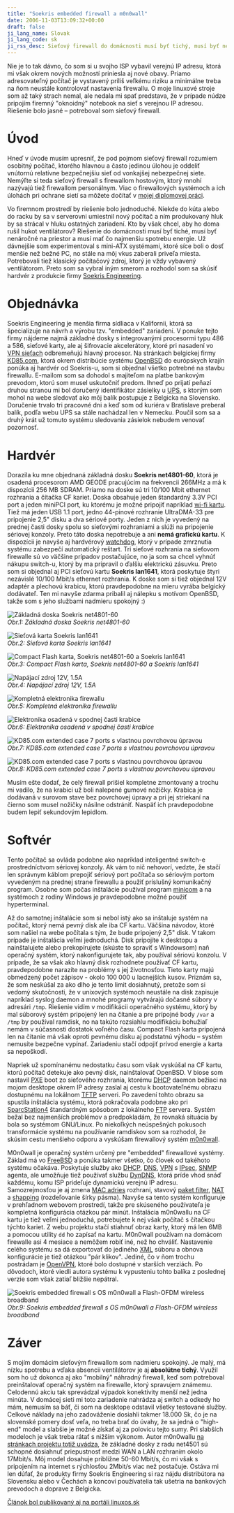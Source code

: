 ```yaml
---
title: "Soekris embedded firewall a m0n0wall"
date: 2006-11-03T13:09:32+00:00
draft: false
ji_lang_name: Slovak
ji_lang_code: sk
ji_rss_desc: Sieťový firewall do domácnosti musí byť tichý, musí byť nenáročný na priestor a musí mať čo najmenšiu spotrebu energie. Preto som sa rozhodol skúsiť hardvér z produkcie firmy Soekris Engineering.
---
```


Nie je to tak dávno, čo som si u svojho ISP vybavil verejnú IP adresu, ktorá mi však okrem nových možností priniesla aj nové obavy. 
Priamo adresovateľný počítač je vystavený príliš veľkému riziku a minimálne treba na ňom neustále kontrolovať nastavenia firewallu. 
O moje linuxové stroje som až taký strach nemal, ale nedala mi spať predstava, že v prípade núdze pripojím firemný "oknoidný" notebook na sieť s verejnou IP adresou. 
Riešenie bolo jasné – potreboval som sieťový firewall.

# Úvod

Hneď v úvode musím upresniť, že pod pojmom sieťový firewall rozumiem osobitný počítač, ktorého hlavnou a často jedinou úlohou je oddeliť vnútornú relatívne bezpečnejšiu sieť od vonkajšej nebezpečnej siete. 
Nemýľte si teda sieťový firewall s firewallom hostovým, ktorý mnohí nazývajú tiež firewallom personálnym. 
Viac o firewallových systémoch a ich úlohách pri ochrane sietí sa môžete dočítať v [mojej diplomovej práci][1].

Vo firemnom prostredí by riešenie bolo jednoduché. 
Niekde do kúta alebo do racku by sa v serverovni umiestnil nový počítač a ním produkovaný hluk by sa strácal v hluku ostatných zariadení. 
Kto by však chcel, aby ho doma rušil hukot ventilátorov? 
Riešenie do domácnosti musí byť tiché, musí byť nenáročné na priestor a musí mať čo najmenšiu spotrebu energie. 
Už dávnejšie som experimentoval s mini-ATX systémami, ktoré síce boli o dosť menšie než bežné PC, no stále na môj vkus zaberali priveľa miesta. 
Potrebovali tiež klasický počítačový zdroj, ktorý je vždy vybavený ventilátorom. 
Preto som sa vybral iným smerom a rozhodol som sa skúsiť hardvér z produkcie firmy [Soekris Engineering][2].

# Objednávka

Soekris Engineering je menšia firma sídliaca v Kalifornii, ktorá sa špecializuje na návrh a výrobu tzv. "embedded" zariadení. 
V ponuke tejto firmy nájdeme najmä základné dosky s integrovanými procesormi typu 486 a 586, sieťové karty, ale aj šifrovacie akcelerátory, ktoré pri nasadení vo [VPN sieťach][3] odbremeňujú hlavný procesor. 
Na stránkach belgickej firmy [KD85.com][4], ktorá okrem distribúcie systému [OpenBSD][5] do európskych krajín ponúka aj hardvér od Soekris-u, som si objednal všetko potrebné na stavbu firewallu. 
E-mailom som sa dohodol s majiteľom na platbe bankovým prevodom, ktorú som musel uskutočniť predom. 
Ihneď po prijatí peňazí druhou stranou mi bol doručený identifikátor zásielky u [UPS][6], s ktorým som mohol na webe sledovať ako môj balík postupuje z Belgicka na Slovensko. 
Doručenie trvalo tri pracovné dni a keď som od kuriéra v Bratislave preberal balík, podľa webu UPS sa stále nachádzal len v Nemecku. 
Poučil som sa a druhý krát už tomuto systému sledovania zásielok nebudem venovať pozornosť.

# Hardvér

Dorazila ku mne objednaná základná dosku **Soekris net4801-60**, ktorá je osadená procesorom AMD GEODE pracujúcim na frekvencii 266MHz a má k dispozícii 256 MB SDRAM. 
Priamo na doske sú tri 10/100 Mbit ethernet rozhrania a čítačka CF kariet. 
Doska obsahuje jeden štandardný 3.3V PCI port a jeden miniPCI port, ku ktorému je možné pripojiť napríklad [wi-fi kartu][7]. 
Tiež má jeden USB 1.1 port, jedno 44-pinové rozhranie UltraDMA-33 pre pripojenie 2,5" disku a dva sériové porty. 
Jeden z nich je vyvedený na prednej časti dosky spolu so sieťovými rozhraniami a slúži na pripojenie sériovej konzoly. 
Preto táto doska nepotrebuje a ani **nemá grafickú kartu**. 
K dispozícii je navyše aj hardvérový [watchdog][8], ktorý v prípade zmrznutia systému zabezpečí automatický reštart. 
Tri sieťové rozhrania na sieťovom firewalle sú vo väčšine prípadov postačujúce, no ja som sa chcel vyhnúť nákupu switch-u, ktorý by ma pripravil o ďalšiu elektrickú zásuvku. 
Preto som si objednal aj PCI sieťovú kartu **Soekris lan1641**, ktorá poskytuje štyri nezávislé 10/100 Mbit/s ethernet rozhrania. 
K doske som si tiež objednal 12V adaptér a plechovú krabicu, ktorú pravdepodobne na mieru vyrába belgický dodávateľ. 
Ten mi navyše zdarma pribalil aj nálepku s motívom OpenBSD, takže som s jeho službami nadmieru spokojný :)

![Základná doska Soekris net4801-60](soekris01.jpg)  
*Obr.1: Základná doska Soekris net4801-60*

![Sieťová karta Soekris lan1641](soekris02.jpg)  
*Obr.2: Sieťová karta Soekris lan1641*

![Compact Flash karta, Soekris net4801-60 a Soekris lan1641](soekris03.jpg)  
*Obr.3: Compact Flash karta, Soekris net4801-60 a Soekris lan1641*

![Napájací zdroj 12V, 1.5A](soekris04.jpg)  
*Obr.4: Napájací zdroj 12V, 1.5A*

![Kompletná elektronika firewallu](soekris05.jpg)  
*Obr.5: Kompletná elektronika firewallu*

![Elektronika osadená v spodnej časti krabice](soekris06.jpg)  
*Obr.6: Elektronika osadená v spodnej časti krabice*

![KD85.com extended case 7 ports s vlastnou povrchovou úpravou](soekris07.jpg)  
*Obr.7: KD85.com extended case 7 ports s vlastnou povrchovou úpravou*

![KD85.com extended case 7 ports s vlastnou povrchovou úpravou](soekris08.jpg)  
*Obr.8: KD85.com extended case 7 ports s vlastnou povrchovou úpravou*

Musím ešte dodať, že celý firewall prišiel kompletne zmontovaný a trochu mi vadilo, že na krabici už boli nalepené gumové nožičky. 
Krabica je dodávaná v surovom stave bez povrchovej úpravy a pri jej striekaní na čierno som musel nožičky násilne odstrániť. 
Naspäť ich pravdepodobne budem lepiť sekundovým lepidlom.

# Softvér

Tento počítač sa ovláda podobne ako napríklad inteligentné switch-e prostredníctvom sériovej konzoly. 
Ak vám to nič nehovorí, vedzte, že stačí len správnym káblom prepojiť sériový port počítača so sériovým portom vyvedeným na prednej strane firewallu a použiť príslušný komunikačný program. 
Osobne som počas inštalácie používal program [minicom][9] a na systémoch z rodiny Windows je pravdepodobne možné použiť hyperterminal.

Až do samotnej inštalácie som si nebol istý ako sa inštaluje systém na počítač, ktorý nemá pevný disk ale iba CF kartu. 
Väčšina návodov, ktoré som našiel na webe počítala s tým, že bude pripojený 2,5" disk. 
V takom prípade je inštalácia veľmi jednoduchá. 
Disk pripojíte k desktopu a nainštalujete alebo prekopírujete (skúste to spraviť s Windowsom) naň operačný systém, ktorý nakonfigurujete tak, aby používal sériovú konzolu. 
V prípade, že sa však ako hlavný disk rozhodnete používať CF kartu, pravdepodobne narazíte na problémy s jej životnosťou. 
Tieto karty majú obmedzený počet zápisov - okolo 100 000 u lacnejších kusov. 
Priznám sa, že som neskúšal za ako dlho je tento limit dosiahnutý, pretože som si vedomý skutočnosti, že v unixových systémoch neustále na disk zapisuje napríklad syslog daemon a mnohé programy vytvárajú dočasné súbory v adresári `/tmp`. 
Riešenie vidím v modifikácii operačného systému, ktorý by mal súborový systém pripojený len na čítanie a pre prípojné body `/var` a `/tmp` by používal ramdisk, no na takúto rozsiahlu modifikáciu bohužiaľ nemám v súčasnosti dostatok voľného času. 
Compact Flash karta pripojená len na čítanie má však oproti pevnému disku aj podstatnú výhodu – systém nemusíte bezpečne vypínať. 
Zariadeniu stačí odpojiť prívod energie a karta sa nepoškodí.

Napriek už spomínanému nedostatku času som však vyskúšal na CF kartu, ktorú počítač detekuje ako pevný disk, nainštalovať OpenBSD. 
V biose som nastavil [PXE][10] boot zo sieťového rozhrania, ktorému [DHCP][11] daemon bežiaci na mojom desktope okrem IP adresy zaslal aj cestu k bootovateľnému obrazu dostupnému na lokálnom [TFTP][12] serveri. 
Po zavedení tohto obrazu sa spustila inštalácia systému, ktorá pokračovala podobne ako pri [SparcStation4][13] štandardným spôsobom z lokálneho [FTP][14] servera. 
Systém bežal bez najmenších problémov a predpokladám, že rovnaká situácia by bola so systémom GNU/Linux. 
Po niekoľkých neúspešných pokusoch transformácie systému na používanie ramdiskov som sa rozhodol, že skúsim cestu menšieho odporu a vyskúšam firewallový systém [m0n0wall][15].

M0n0wall je operačný systém určený pre "embedded" firewallové systémy. 
Základ má vo [FreeBSD][16] a ponúka takmer všetko, čo človek od takéhoto systému očakáva. 
Poskytuje služby ako [DHCP][11], [DNS][17], [VPN][3] s [IPsec][18], [SNMP][19] agenta, ale umožňuje tiež používať službu [DynDNS][20], ktorá príde vhod snáď každému, komu ISP prideľuje dynamickú verejnú IP adresu. 
Samozrejmosťou je aj zmena [MAC adries][21] rozhraní, stavový [paket filter][22], [NAT][23] a [shapping][24] (rozdeľovanie šírky pásma). 
Navyše sa tento systém konfiguruje v prehľadnom webovom prostredí, takže pre skúseného používateľa je kompletná konfigurácia otázkou pár minút. 
Inštalácia m0n0wallu na CF kartu je tiež veľmi jednoduchá, potrebujete k nej však počítač s čítačkou týchto kariet. 
Z webu projektu stačí stiahnuť obraz karty, ktorý má len 6MB a pomocou utility `dd` ho zapísať na kartu. 
M0n0wall používam na domácom firewalle asi 4 mesiace a nemôžem robiť iné, než ho chváliť. 
Nastavenie celého systému sa dá exportovať do jediného [XML][25] súboru a obnova konfigurácie je tiež otázkou "pár klikov". 
Jediné, čo v ňom trochu postrádam je [OpenVPN][26], ktoré bolo dostupné v starších verziách. 
Po dôvodoch, ktoré viedli autora systému k vypusteniu tohto balíka z poslednej verzie som však zatiaľ bližšie nepátral.

![Soekris embedded firewall s OS m0n0wall a Flash-OFDM wireless broadband](soekris09.jpg)  
*Obr.9: Soekris embedded firewall s OS m0n0wall a Flash-OFDM wireless broadband*

# Záver

S mojím domácim sieťovým firewallom som nadmieru spokojný. 
Je malý, má nízku spotrebu a vďaka absencii ventilátorov je aj **absolútne tichý**. 
Využil som ho už dokonca aj ako "mobilný" náhradný firewall, keď som potreboval preinštalovať operačný systém na firewalle, ktorý spravujem známemu. 
Celodennú akciu tak sprevádzal výpadok konektivity menší než jedna minúta. 
V domácej sieti mi toto zariadenie nahrádza aj switch a odkedy ho mám, nemusím sa báť, či som na desktope odstavil všetky testované služby. 
Celkové náklady na jeho zadováženie dosiahli takmer 18.000 Sk, čo je na slovenské pomery dosť veľa, no treba brať do úvahy, že sa jedná o "high-end" model a slabšie je možné získať aj za polovicu tejto sumy. 
Pri slabších modeloch je však treba rátať s nižším výkonom. 
Autor m0n0wallu [na stránkach projektu totiž uvádza][27], že základné dosky z radu net4501 sú schopné dosiahnuť priepustnosť medzi WAN a LAN rozhraním okolo 17Mbit/s. 
Môj model dosahuje približne 50-60 Mbit/s, čo mi však s pripojením na internet s rýchlosťou 2Mbit/s viac než postačuje. 
Ostáva mi len dúfať, že produkty firmy Soekris Engineering si raz nájdu distribútora na Slovensku alebo v Čechách a koncoví používatelia tak ušetria na bankových prevodoch a doprave z Belgicka.

[Článok bol publikovaný aj na portáli linuxos.sk][28]


[1]: /diplomova-praca-web-release/
[2]: http://www.soekris.com
[3]: https://en.wikipedia.org/wiki/Virtual_private_network
[4]: http://www.kd85.com
[5]: https://www.openbsd.org/
[6]: https://www.ups.com/
[7]: /intel-prowireless-2100-a-linux/
[8]: https://en.wikipedia.org/wiki/Watchdog_timer
[9]: https://alioth.debian.org/projects/minicom/
[10]: https://en.wikipedia.org/wiki/Preboot_Execution_Environment
[11]: https://en.wikipedia.org/wiki/Dynamic_Host_Configuration_Protocol
[12]: https://en.wikipedia.org/wiki/Trivial_File_Transfer_Protocol
[13]: /openbsd-na-sun-sparcstation4/
[14]: https://en.wikipedia.org/wiki/File_Transfer_Protocol
[15]: https://m0n0.ch/wall/
[16]: https://www.freebsd.org/
[17]: https://en.wikipedia.org/wiki/Domain_Name_System
[18]: https://en.wikipedia.org/wiki/IPsec
[19]: https://en.wikipedia.org/wiki/Simple_Network_Management_Protocol
[20]: https://www.dyndns.org
[21]: https://en.wikipedia.org/wiki/MAC_address
[22]: https://en.wikipedia.org/wiki/Packet_filter
[23]: https://en.wikipedia.org/wiki/Network_address_translation
[24]: https://en.wikipedia.org/wiki/Traffic_shaping
[25]: https://en.wikipedia.org/wiki/XML
[26]: https://openvpn.net/
[27]: https://m0n0.ch/wall/facts.php
[28]: https://linuxos.sk/clanok/soekris-embedded-firewall-a-m0n0wall/